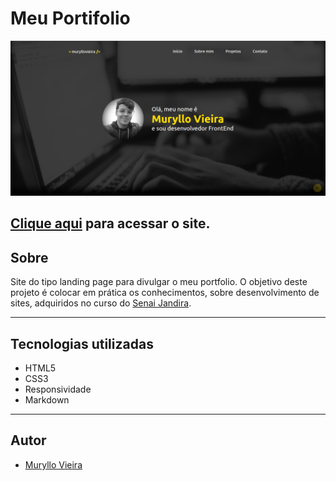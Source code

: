 # Meu Portifolio

![](./img/printmeuportifolio.PNG)

[Clique aqui](https://muryllovieira.github.io/meuPortfolio/) para acessar o site.
---
## Sobre
Site do tipo landing page para divulgar o meu portfolio.
O objetivo deste projeto é colocar em prática os conhecimentos, sobre desenvolvimento de sites, adquiridos no curso do [Senai Jandira](https://jandira.sp.senai.br/).

---
## Tecnologias utilizadas
- HTML5
- CSS3
- Responsividade
- Markdown

---
## Autor
- [Muryllo Vieira](https://github.com/muryllovieira)
